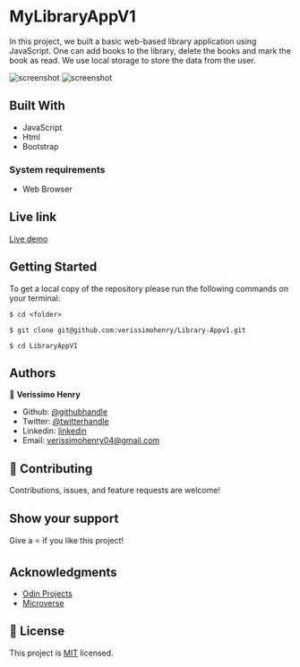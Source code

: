 # MyLibraryAppV1

In this project, we built a basic web-based library application using JavaScript. One can add books to the library, delete the books and mark the book as read. We use local storage to store the data from the user.

![screenshot]()
![screenshot]()

## Built With

- JavaScript
- Html
- Bootstrap

### System requirements

- Web Browser

## Live link

[Live demo]()

## Getting Started

To get a local copy of the repository please run the following commands on your terminal:

```
$ cd <folder>
```

```
$ git clone git@github.com:verissimohenry/Library-Appv1.git
```

```
$ cd LibraryAppV1
```

## Authors

👤 **Verissimo Henry**

- Github: [@githubhandle](https://github.com/verissimohenry)
- Twitter: [@twitterhandle](https://twitter.com/verissimohenry)
- Linkedin: [linkedin](https://www.linkedin.com/in/henry-verissimo-618906167/)
- Email: verissimohenry04@gmail.com

## 🤝 Contributing

Contributions, issues, and feature requests are welcome!

## Show your support

Give a ⭐️ if you like this project!

## Acknowledgments

- [Odin Projects](https://www.theodinproject.com/courses/)
- [Microverse](https://microverse.com)

## 📝 License

This project is [MIT](https://mit-license.org/) licensed.
